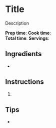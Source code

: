 # Title

Description

**Prep time**: 
**Cook time**:  
**Total time**: 
**Servings**: 

## Ingredients

-   

## Instructions

1. 

## Tips

- 
